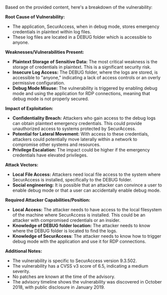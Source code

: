 Based on the provided content, here's a breakdown of the vulnerability:

**Root Cause of Vulnerability:**

*   The application, SecurAccess, when in debug mode, stores emergency credentials in plaintext within log files.
*   These log files are located in a DEBUG folder which is accessible to anyone.

**Weaknesses/Vulnerabilities Present:**

*   **Plaintext Storage of Sensitive Data:** The most critical weakness is the storage of credentials in plaintext. This is a significant security risk.
*   **Insecure Log Access:**  The DEBUG folder, where the logs are stored, is accessible to "anyone," indicating a lack of access controls or an overly permissive configuration.
*   **Debug Mode Misuse:** The vulnerability is triggered by enabling debug mode and using the application for RDP connections, meaning that debug mode is not properly secured.

**Impact of Exploitation:**

*   **Confidentiality Breach:** Attackers who gain access to the debug logs can obtain plaintext emergency credentials. This could provide unauthorized access to systems protected by SecurAccess.
*   **Potential for Lateral Movement:** With access to these credentials, attackers could potentially move laterally within a network to compromise other systems and resources.
*   **Privilege Escalation:** The impact could be higher if the emergency credentials have elevated privileges.

**Attack Vectors:**

*   **Local File Access:** Attackers need local file access to the system where SecurAccess is installed, specifically to the DEBUG folder.
*   **Social engineering:** It is possible that an attacker can convince a user to enable debug mode or that a user can accidentally enable debug mode.

**Required Attacker Capabilities/Position:**

*   **Local Access:** The attacker needs to have access to the local filesystem of the machine where SecurAccess is installed. This could be an attacker with compromised credentials or an insider.
*   **Knowledge of DEBUG folder location:** The attacker needs to know where the DEBUG folder is located to find the logs.
* **Knowledge of SecurAccess**: The attacker needs to know how to trigger debug mode with the application and use it for RDP connections.

**Additional Notes:**

*   The vulnerability is specific to SecurAccess version 9.3.502.
*   The vulnerability has a CVSS v3 score of 6.5, indicating a medium severity.
*   No patches are known at the time of the advisory.
*   The advisory timeline shows the vulnerability was discovered in October 2018, with public disclosure in January 2019.